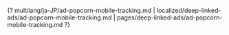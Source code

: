 {? multilang/ja-JP/ad-popcorn-mobile-tracking.md | localized/deep-linked-ads/ad-popcorn-mobile-tracking.md | pages/deep-linked-ads/ad-popcorn-mobile-tracking.md ?}
